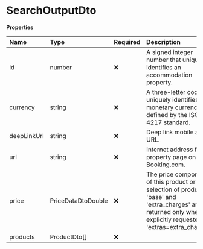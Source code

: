 # SearchOutputDto

**Properties**

| Name        | Type               | Required | Description                                                                                                                                                         |
| :---------- | :----------------- | :------- | :------------------------------------------------------------------------------------------------------------------------------------------------------------------ |
| id          | number             | ❌       | A signed integer number that uniquely identifies an accommodation property.                                                                                         |
| currency    | string             | ❌       | A three-letter code that uniquely identifies a monetary currency as defined by the ISO 4217 standard.                                                               |
| deepLinkUrl | string             | ❌       | Deep link mobile app URL.                                                                                                                                           |
| url         | string             | ❌       | Internet address for the property page on Booking.com.                                                                                                              |
| price       | PriceDataDtoDouble | ❌       | The price components of this product or selection of products. 'base' and 'extra_charges' are returned only when explicitly requested (via 'extras=extra_charges'). |
| products    | ProductDto[]       | ❌       |                                                                                                                                                                     |
